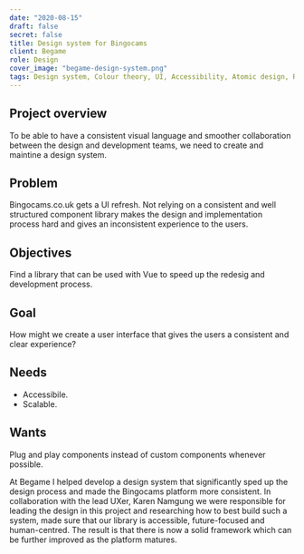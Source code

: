 ```yaml
---
date: "2020-08-15"
draft: false
secret: false
title: Design system for Bingocams
client: Begame
role: Design
cover_image: "begame-design-system.png"
tags: Design system, Colour theory, UI, Accessibility, Atomic design, Responsive design, Sketch, Zeplin, Abstract
---
```


## Project overview
To be able to have a consistent visual language and smoother collaboration between the design and development teams, we need to create and maintine a design system. 

## Problem
Bingocams.co.uk gets a UI refresh. Not relying on a consistent and well structured component library makes the design and implementation process hard and gives an inconsistent experience to the users. 

## Objectives
Find a library that can be used with Vue to speed up the redesig and development process. 

## Goal
How might we create a user interface that gives the users a consistent and clear experience?

## Needs
- Accessibile.
- Scalable.  

## Wants
Plug and play components instead of custom components whenever possible.

At Begame I helped develop a design system that significantly sped up the design process and made the Bingocams platform more consistent. In collaboration with the lead UXer, Karen Namgung we were responsible for leading the design in this project and researching how to best build such a system, made sure that our library is accessible, future-focused and human-centred. The result is that there is now a solid framework which can be further improved as the platform matures. 